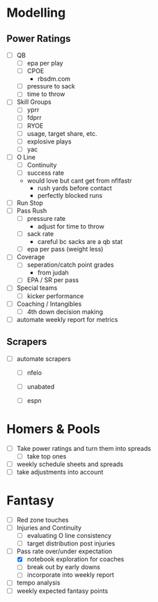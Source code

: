 # Modelling
## Power Ratings
- [ ] QB
  - [ ] epa per play
  - [ ] CPOE
    - rbsdm.com
  - [ ] pressure to sack
  - [ ] time to throw
- [ ] Skill Groups
  - [ ] yprr
  - [ ] fdprr
  - [ ] RYOE
  - [ ] usage, target share, etc.
  - [ ] explosive plays
  - [ ] yac
- [ ] O Line
  - [ ] Continuity
  - [ ] success rate
  - would love but cant get from nflfastr
    - rush yards before contact
    - perfectly blocked runs
- [ ] Run Stop
- [ ] Pass Rush
  - [ ] pressure rate
    - adjust for time to throw
  - [ ] sack rate
    - careful bc sacks are a qb stat
  - [ ] epa per pass (weight less)
- [ ] Coverage
  - [ ] seperation/catch point grades
    - from judah
  - [ ] EPA / SR per pass
- [ ] Special teams
  - [ ] kicker performance
- [ ] Coaching / Intangibles
  - [ ] 4th down decision making
- [ ] automate weekly report for metrics

## Scrapers
- [ ] automate scrapers
   - [ ] nfelo
   - [ ] unabated
   - [ ] espn


# Homers & Pools

- [ ] Take power ratings and turn them into spreads
  - [ ] take top ones
- [ ] weekly schedule sheets and spreads
- [ ] take adjustments into account

# Fantasy
- [ ] Red zone touches
- [ ] Injuries and Continuity
  - [ ] evaluating O line consistency
  - [ ] target distribution post injuries
- [ ] Pass rate over/under expectation
  - [x] notebook exploration for coaches
  - [ ] break out by early downs
  - [ ] incorporate into weekly report
- [ ] tempo analysis
- [ ] weekly expected fantasy points
